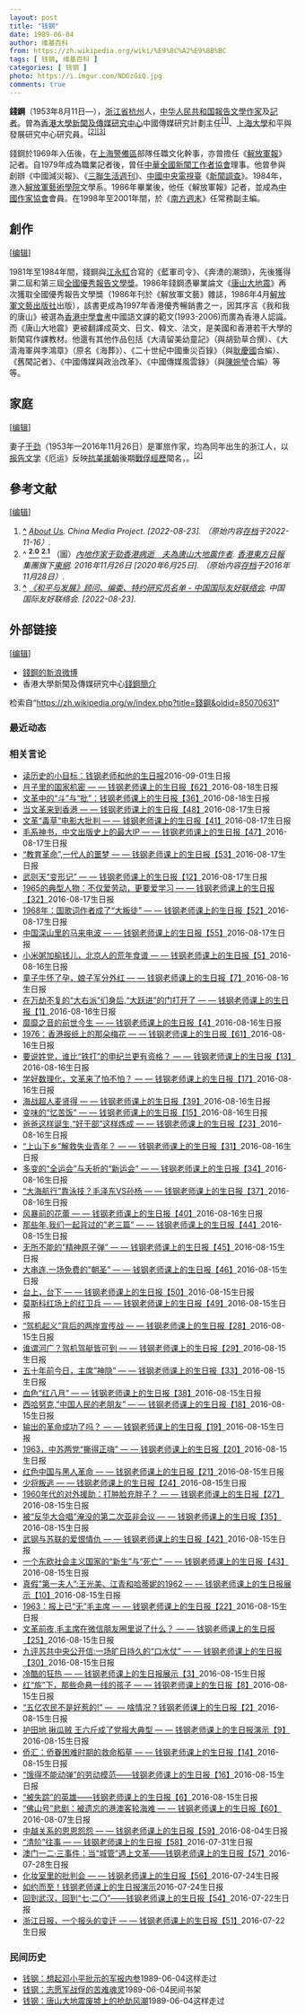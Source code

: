```yaml
---
layout: post
title: "钱钢"
date: 1989-06-04
author: 维基百科
from: https://zh.wikipedia.org/wiki/%E9%8C%A2%E9%8B%BC
tags: [ 钱钢, 维基百科 ]
categories: [ 钱钢 ]
photo: https://i.imgur.com/NDGzGiQ.jpg
comments: true
---
```

<div class="mw-content-ltr mw-parser-output" lang="zh" dir="ltr"><p><b>錢鋼</b>（1953年8月11日<span class="useeditintro" title="Template:BLP editintro">—</span>），<a href="/wiki/%E6%B5%99%E6%B1%9F%E7%9C%81" title="浙江省">浙江省</a><a href="/wiki/%E6%9D%AD%E5%B7%9E" class="mw-redirect" title="杭州">杭州</a>人，<a href="/wiki/%E4%B8%AD%E5%8D%8E%E4%BA%BA%E6%B0%91%E5%85%B1%E5%92%8C%E5%9B%BD" title="中华人民共和国">中华人民共和国</a><a href="/wiki/%E6%8A%A5%E5%91%8A%E6%96%87%E5%AD%A6" title="报告文学">報告文學</a><a href="/wiki/%E4%BD%9C%E5%AE%B6" title="作家">作家</a>及<a href="/wiki/%E8%A8%98%E8%80%85" title="記者">記者</a>。曾為<a href="/wiki/%E9%A6%99%E6%B8%AF%E5%A4%A7%E5%AD%A6%E6%96%B0%E9%97%BB%E5%8F%8A%E4%BC%A0%E5%AA%92%E7%A0%94%E7%A9%B6%E4%B8%AD%E5%BF%83" title="香港大学新闻及传媒研究中心">香港大學新聞及傳媒研究中心</a>中國傳媒研究計劃主任<sup id="cite_ref-1" class="reference"><a href="#cite_note-1"><span class="cite-bracket">[</span>1<span class="cite-bracket">]</span></a></sup>、<a href="/wiki/%E4%B8%8A%E6%B5%B7%E5%A4%A7%E5%AD%B8" class="mw-redirect" title="上海大學">上海大學</a>和平與發展研究中心研究員。<sup id="cite_ref-東網_2-0" class="reference"><a href="#cite_note-東網-2"><span class="cite-bracket">[</span>2<span class="cite-bracket">]</span></a></sup><sup id="cite_ref-3" class="reference"><a href="#cite_note-3"><span class="cite-bracket">[</span>3<span class="cite-bracket">]</span></a></sup>
</p>
<meta property="mw:PageProp/toc">
<div class="mw-heading mw-heading2"></div>
<p>錢鋼於1969年入伍後，在<a href="/wiki/%E4%B8%8A%E6%B5%B7%E8%AD%A6%E5%A4%87%E5%8C%BA" class="mw-redirect" title="上海警备区">上海警備區</a>部隊任職文化幹事，亦曾擔任《<a href="/wiki/%E8%A7%A3%E6%94%BE%E8%BB%8D%E5%A0%B1" title="解放軍報">解放軍報</a>》記者。自1979年成為職業記者後，曾任<a href="/wiki/%E4%B8%AD%E8%8F%AF%E5%85%A8%E5%9C%8B%E6%96%B0%E8%81%9E%E5%B7%A5%E4%BD%9C%E8%80%85%E5%8D%94%E6%9C%83" class="mw-redirect" title="中華全國新聞工作者協會">中華全國新聞工作者協會</a>理事。他曾參與創辦《中國減災報》、《<a href="/wiki/%E4%B8%89%E8%81%94%E7%94%9F%E6%B4%BB%E5%91%A8%E5%88%8A" title="三联生活周刊">三聯生活週刊</a>》、<a href="/wiki/%E4%B8%AD%E5%9C%8B%E4%B8%AD%E5%A4%AE%E9%9B%BB%E8%A6%96%E8%87%BA" class="mw-redirect" title="中國中央電視臺">中國中央電視臺</a>《<a href="/wiki/%E6%96%B0%E9%97%BB%E8%B0%83%E6%9F%A5" title="新闻调查">新聞調查</a>》。1984年，進入<a href="/wiki/%E8%A7%A3%E6%94%BE%E8%BB%8D%E8%97%9D%E8%A1%93%E5%AD%B8%E9%99%A2" class="mw-redirect" title="解放軍藝術學院">解放軍藝術學院</a>文學系。1986年畢業後，他任《解放軍報》記者，並成為<a href="/wiki/%E4%B8%AD%E5%9C%8B%E4%BD%9C%E5%AE%B6%E5%8D%94%E6%9C%83" class="mw-redirect" title="中國作家協會">中國作家協會</a>會員。在1998年至2001年間，於《<a href="/wiki/%E5%8D%97%E6%96%B9%E5%91%A8%E6%9C%AB" title="南方周末">南方週末</a>》任常務副主編。
</p>
<div class="mw-heading mw-heading2"><h2 id="創作"><span id=".E5.89.B5.E4.BD.9C"></span>創作</h2><span class="mw-editsection"><span class="mw-editsection-bracket">[</span><a href="/w/index.php?title=%E9%8C%A2%E9%8B%BC&amp;action=edit&amp;section=2" title="编辑章节：創作"><span>编辑</span></a><span class="mw-editsection-bracket">]</span></span></div>
<p>1981年至1984年間，錢鋼與<a href="/w/index.php?title=%E6%B1%9F%E6%B0%B8%E7%B4%85&amp;action=edit&amp;redlink=1" class="new" title="江永紅（页面不存在）">江永紅</a>合寫的《藍軍司令》、《奔湧的潮頭》，先後獲得第二屆和第三屆<a href="/w/index.php?title=%E5%85%A8%E5%9C%8B%E5%84%AA%E7%A7%80%E5%A0%B1%E5%91%8A%E6%96%87%E5%AD%B8%E7%8D%8E&amp;action=edit&amp;redlink=1" class="new" title="全國優秀報告文學獎（页面不存在）">全國優秀報告文學獎</a>。1986年錢鋼憑畢業論文《<a href="/w/index.php?title=%E5%94%90%E5%B1%B1%E5%A4%A7%E5%9C%B0%E9%9C%87_(%E5%A0%B1%E5%91%8A%E6%96%87%E5%AD%B8)&amp;action=edit&amp;redlink=1" class="new" title="唐山大地震 (報告文學)（页面不存在）">唐山大地震</a>》再次獲取全國優秀報告文學獎（1986年刊於《解放軍文藝》雜誌，1986年4月<a href="/wiki/%E8%A7%A3%E6%94%BE%E8%BB%8D%E6%96%87%E8%97%9D%E5%87%BA%E7%89%88%E7%A4%BE" class="mw-redirect" title="解放軍文藝出版社">解放軍文藝出版社</a>出版），該書更成為1997年香港優秀暢銷書之一，因其序言《我和我的唐山》被選為<a href="/wiki/%E9%A6%99%E6%B8%AF%E4%B8%AD%E5%AD%B8%E6%9C%83%E8%80%83" title="香港中學會考">香港中學會考</a>中國語文課的範文(1993-2006)而廣為香港人認識。而《唐山大地震》更被翻譯成英文、日文、韓文、法文，是美國和香港若干大學的新聞寫作課教材。他還有其他作品包括《大清留美幼童記》（與胡勁草合撰）、《大清海軍與李鴻章》（原名《海葬》）、《二十世紀中國重災百錄》（與<a href="/wiki/%E8%80%BF%E6%85%B6%E5%9C%8B" title="耿慶國">耿慶國</a>合編）、《舊聞記者》、《中國傳媒與政治改革》、《中國傳媒風雲錄》（與<a href="/wiki/%E9%99%B3%E5%A9%89%E7%91%A9" title="陳婉瑩">陳婉瑩</a>合編）等等。
</p>
<div class="mw-heading mw-heading2"><h2 id="家庭"><span id=".E5.AE.B6.E5.BA.AD"></span>家庭</h2><span class="mw-editsection"><span class="mw-editsection-bracket">[</span><a href="/w/index.php?title=%E9%8C%A2%E9%8B%BC&amp;action=edit&amp;section=3" title="编辑章节：家庭"><span>编辑</span></a><span class="mw-editsection-bracket">]</span></span></div>
<p>妻子<a href="/wiki/%E4%BA%8E%E5%8A%B2_(%E4%BD%9C%E5%AE%B6)" title="于劲 (作家)">于劲</a>（1953年—2016年11月26日）是軍旅作家，均為同年出生的浙江人，以<a href="/wiki/%E6%8A%A5%E5%91%8A%E6%96%87%E5%AD%A6" title="报告文学">报告文学</a>《厄运》反映<a href="/wiki/%E6%8A%97%E7%BE%8E%E6%8F%B4%E6%9C%9D" class="mw-redirect" title="抗美援朝">抗美援朝</a>後期<a href="/wiki/%E9%9F%93%E6%88%B0%E6%88%B0%E4%BF%98" class="mw-redirect" title="韓戰戰俘">戰俘經歷</a>聞名，。<sup id="cite_ref-東網_2-1" class="reference"><a href="#cite_note-東網-2"><span class="cite-bracket">[</span>2<span class="cite-bracket">]</span></a></sup>
</p>
<div class="mw-heading mw-heading2"><h2 id="參考文献"><span id=".E5.8F.83.E8.80.83.E6.96.87.E7.8C.AE"></span>參考文献</h2><span class="mw-editsection"><span class="mw-editsection-bracket">[</span><a href="/w/index.php?title=%E9%8C%A2%E9%8B%BC&amp;action=edit&amp;section=4" title="编辑章节：參考文献"><span>编辑</span></a><span class="mw-editsection-bracket">]</span></span></div>
<div class="reflist" style="list-style-type: decimal;">
<ol class="references">
<li id="cite_note-1"><span class="mw-cite-backlink"><b><a href="#cite_ref-1">^</a></b></span> <span class="reference-text"><cite class="citation web"><a rel="nofollow" class="external text" href="https://chinamediaproject.org/about/">About Us</a>. China Media Project.  <span class="reference-accessdate"> [<span class="nowrap">2022-08-23</span>]</span>. （原始内容<a rel="nofollow" class="external text" href="https://web.archive.org/web/20221116184225/https://chinamediaproject.org/about/">存档</a>于2022-11-16）.</cite><span title="ctx_ver=Z39.88-2004&amp;rfr_id=info%3Asid%2Fzh.wikipedia.org%3A%E9%8C%A2%E9%8B%BC&amp;rft.atitle=About+Us&amp;rft.genre=unknown&amp;rft.jtitle=China+Media+Project&amp;rft_id=https%3A%2F%2Fchinamediaproject.org%2Fabout%2F&amp;rft_val_fmt=info%3Aofi%2Ffmt%3Akev%3Amtx%3Ajournal" class="Z3988"><span style="display:none;">&nbsp;</span></span></span>
</li>
<li id="cite_note-東網-2"><span class="mw-cite-backlink">^ <a href="#cite_ref-東網_2-0"><sup><b>2.0</b></sup></a> <a href="#cite_ref-東網_2-1"><sup><b>2.1</b></sup></a></span> <span class="reference-text">（圖）<cite class="citation news"><a rel="nofollow" class="external text" href="https://hk.on.cc/cn/bkn/cnt/news/20161126/bkncn-20161126162448305-1126_05011_001.html">內地作家于勁香港病逝　夫為唐山大地震作者</a>. <a href="/wiki/%E9%A6%99%E6%B8%AF%E6%9D%B1%E6%96%B9%E6%97%A5%E5%A0%B1" class="mw-redirect" title="香港東方日報">香港東方日報</a>集團旗下<a href="/wiki/%E6%9D%B1%E7%B6%B2" class="mw-redirect" title="東網">東網</a>. 2016年11月26日 <span class="reference-accessdate"> [2020年6月25日]</span>. （原始内容<a rel="nofollow" class="external text" href="https://web.archive.org/web/20161128221757/http://hk.on.cc/cn/bkn/cnt/news/20161126/bkncn-20161126162448305-1126_05011_001.html">存档</a>于2016年11月28日）.</cite><span title="ctx_ver=Z39.88-2004&amp;rfr_id=info%3Asid%2Fzh.wikipedia.org%3A%E9%8C%A2%E9%8B%BC&amp;rft.atitle=%E5%85%A7%E5%9C%B0%E4%BD%9C%E5%AE%B6%E4%BA%8E%E5%8B%81%E9%A6%99%E6%B8%AF%E7%97%85%E9%80%9D%E3%80%80%E5%A4%AB%E7%82%BA%E5%94%90%E5%B1%B1%E5%A4%A7%E5%9C%B0%E9%9C%87%E4%BD%9C%E8%80%85&amp;rft.date=2016-11-26&amp;rft.genre=article&amp;rft_id=https%3A%2F%2Fhk.on.cc%2Fcn%2Fbkn%2Fcnt%2Fnews%2F20161126%2Fbkncn-20161126162448305-1126_05011_001.html&amp;rft_val_fmt=info%3Aofi%2Ffmt%3Akev%3Amtx%3Ajournal" class="Z3988"><span style="display:none;">&nbsp;</span></span></span>
</li>
<li id="cite_note-3"><span class="mw-cite-backlink"><b><a href="#cite_ref-3">^</a></b></span> <span class="reference-text"><cite class="citation web"><a rel="nofollow" class="external text" href="https://www.caifc.org.cn/index.php?m=content&amp;c=index&amp;a=lists&amp;catid=12">《和平与发展》顾问、编委、特约研究员名单 - 中国国际友好联络会</a>. 中国国际友好联络会.  <span class="reference-accessdate"> [<span class="nowrap">2022-08-23</span>]</span>.</cite><span title="ctx_ver=Z39.88-2004&amp;rfr_id=info%3Asid%2Fzh.wikipedia.org%3A%E9%8C%A2%E9%8B%BC&amp;rft.atitle=%E3%80%8A%E5%92%8C%E5%B9%B3%E4%B8%8E%E5%8F%91%E5%B1%95%E3%80%8B%E9%A1%BE%E9%97%AE%E3%80%81%E7%BC%96%E5%A7%94%E3%80%81%E7%89%B9%E7%BA%A6%E7%A0%94%E7%A9%B6%E5%91%98%E5%90%8D%E5%8D%95+-+%E4%B8%AD%E5%9B%BD%E5%9B%BD%E9%99%85%E5%8F%8B%E5%A5%BD%E8%81%94%E7%BB%9C%E4%BC%9A&amp;rft.genre=unknown&amp;rft.jtitle=%E4%B8%AD%E5%9B%BD%E5%9B%BD%E9%99%85%E5%8F%8B%E5%A5%BD%E8%81%94%E7%BB%9C%E4%BC%9A&amp;rft_id=https%3A%2F%2Fwww.caifc.org.cn%2Findex.php%3Fm%3Dcontent%26c%3Dindex%26a%3Dlists%26catid%3D12&amp;rft_val_fmt=info%3Aofi%2Ffmt%3Akev%3Amtx%3Ajournal" class="Z3988"><span style="display:none;">&nbsp;</span></span></span>
</li>
</ol></div>
<div class="mw-heading mw-heading2"><h2 id="外部链接"><span id=".E5.A4.96.E9.83.A8.E9.93.BE.E6.8E.A5"></span>外部链接</h2><span class="mw-editsection"><span class="mw-editsection-bracket">[</span><a href="/w/index.php?title=%E9%8C%A2%E9%8B%BC&amp;action=edit&amp;section=5" title="编辑章节：外部链接"><span>编辑</span></a><span class="mw-editsection-bracket">]</span></span></div>
<ul><li><a rel="nofollow" class="external text" href="https://weibo.com/u/1995801167">錢鋼的新浪微博</a></li>
<li>香港大學新聞及傳媒研究中心<a rel="nofollow" class="external text" href="https://web.archive.org/web/20100912065014/http://cmp.hku.hk/~/qian-gang/">錢鋼簡介</a></li></ul>
<!-- 
NewPP limit report
Parsed by mw‐web.codfw.main‐78d9ddc6fb‐ss5s7
Cached time: 20250101133011
Cache expiry: 2592000
Reduced expiry: false
Complications: [show‐toc]
CPU time usage: 0.144 seconds
Real time usage: 0.192 seconds
Preprocessor visited node count: 1165/1000000
Post‐expand include size: 6673/2097152 bytes
Template argument size: 308/2097152 bytes
Highest expansion depth: 9/100
Expensive parser function count: 0/500
Unstrip recursion depth: 0/20
Unstrip post‐expand size: 4222/5000000 bytes
Lua time usage: 0.037/10.000 seconds
Lua memory usage: 2061502/52428800 bytes
Number of Wikibase entities loaded: 1/400
-->
<!--
Transclusion expansion time report (%,ms,calls,template)
100.00%  160.179      1 -total
 43.88%   70.292      1 Template:Reflist
 35.74%   57.252      2 Template:Cite_web
 31.46%   50.387      1 Template:Sinaweibo
 19.81%   31.738      1 Template:BD
 18.57%   29.738      1 Template:Bd
  9.83%   15.743      2 Template:BD/isYear
  4.93%    7.899      1 Template:WikidataCheck
  3.83%    6.137      1 Template:Cite_news
  3.81%    6.108      2 Template:Date.isMD
-->

<!-- Saved in parser cache with key zhwiki:pcache:337285:|#|:idhash:canonical!zh and timestamp 20250101133011 and revision id 85070631. Rendering was triggered because: page-view
 -->
</div><!--esi <esi:include src="/esitest-fa8a495983347898/content" /> --><noscript><img src="https://login.wikimedia.org/wiki/Special:CentralAutoLogin/start?useformat=desktop&amp;type=1x1&amp;usesul3=0" alt="" width="1" height="1" style="border: none; position: absolute;"></noscript>
<div class="printfooter" data-nosnippet="">检索自“<a dir="ltr" href="https://zh.wikipedia.org/w/index.php?title=錢鋼&amp;oldid=85070631">https://zh.wikipedia.org/w/index.php?title=錢鋼&amp;oldid=85070631</a>”</div><div id="recent-news"><h3>最近动态</h3><ul></ul></div><div id="open-opinion"><h3>相关言论</h3><ul><li><a href="https://nodebe4.github.io/opinion/2016-09-01/%E8%AF%BB%E5%8E%86%E5%8F%B2%E7%9A%84%E5%B0%8F%E7%9B%AE%E6%A0%87-%E9%92%B1%E9%92%A2%E8%80%81%E5%B8%88%E5%92%8C%E4%BB%96%E7%9A%84%E7%94%9F%E6%97%A5%E6%8A%A5/" title="Yiwei Wang">读历史的小目标：钱钢老师和他的生日报</a><time>2016-09-01</time><a class="tag">生日报</a></li>
<li><a href="https://nodebe4.github.io/opinion/2016-08-18/%E6%9C%88%E5%AD%90%E9%87%8C%E7%9A%84%E5%9B%BD%E5%AE%B6%E6%9C%BA%E5%AF%86-%E9%92%B1%E9%92%A2%E8%80%81%E5%B8%88%E8%AF%BE%E4%B8%8A%E7%9A%84%E7%94%9F%E6%97%A5%E6%8A%A5-62/" title="Yiwei Wang">月子里的国家机密 — — 钱钢老师课上的生日报【62】</a><time>2016-08-18</time><a class="tag">生日报</a></li>
<li><a href="https://nodebe4.github.io/opinion/2016-08-18/%E6%96%87%E9%9D%A9%E4%B8%AD%E7%9A%84-%E6%96%97-%E4%B8%8E-%E6%89%B9-%E9%92%B1%E9%92%A2%E8%80%81%E5%B8%88%E8%AF%BE%E4%B8%8A%E7%9A%84%E7%94%9F%E6%97%A5%E6%8A%A5-36/" title="Yiwei Wang">文革中的“斗”与“批”：钱钢老师课上的生日报【36】</a><time>2016-08-18</time><a class="tag">生日报</a></li>
<li><a href="https://nodebe4.github.io/opinion/2016-08-17/%E5%BD%93%E6%96%87%E9%9D%A9%E6%9D%A5%E5%88%B0%E9%A6%99%E6%B8%AF-%E9%92%B1%E9%92%A2%E8%80%81%E5%B8%88%E8%AF%BE%E4%B8%8A%E7%9A%84%E7%94%9F%E6%97%A5%E6%8A%A5-48/" title="Yiwei Wang">当文革来到香港 — — 钱钢老师课上的生日报【48】</a><time>2016-08-17</time><a class="tag">生日报</a></li>
<li><a href="https://nodebe4.github.io/opinion/2016-08-17/%E6%96%87%E9%9D%A9-%E6%AF%92%E8%8D%89-%E7%94%B5%E5%BD%B1%E5%A4%A7%E6%89%B9%E5%88%A4-%E9%92%B1%E9%92%A2%E8%80%81%E5%B8%88%E8%AF%BE%E4%B8%8A%E7%9A%84%E7%94%9F%E6%97%A5%E6%8A%A5-41/" title="Yiwei Wang">文革“毒草”电影大批判 — — 钱钢老师课上的生日报【41】</a><time>2016-08-17</time><a class="tag">生日报</a></li>
<li><a href="https://nodebe4.github.io/opinion/2016-08-17/%E6%AF%9B%E7%B3%BB%E7%A5%9E%E4%B9%A6-%E4%B8%AD%E6%96%87%E5%87%BA%E7%89%88%E5%8F%B2%E4%B8%8A%E7%9A%84%E6%9C%80%E5%A4%A7IP-%E9%92%B1%E9%92%A2%E8%80%81%E5%B8%88%E8%AF%BE%E4%B8%8A%E7%9A%84%E7%94%9F%E6%97%A5%E6%8A%A5-47/" title="Yiwei Wang">毛系神书，中文出版史上的最大IP — — 钱钢老师课上的生日报【47】</a><time>2016-08-17</time><a class="tag">生日报</a></li>
<li><a href="https://nodebe4.github.io/opinion/2016-08-17/%E6%95%99%E8%82%B2%E9%9D%A9%E5%91%BD-,%E4%B8%80%E4%BB%A3%E4%BA%BA%E7%9A%84%E5%99%A9%E6%A2%A6-%E9%92%B1%E9%92%A2%E8%80%81%E5%B8%88%E8%AF%BE%E4%B8%8A%E7%9A%84%E7%94%9F%E6%97%A5%E6%8A%A5-53/" title="Yiwei Wang">“教育革命”,一代人的噩梦 — — 钱钢老师课上的生日报【53】</a><time>2016-08-17</time><a class="tag">生日报</a></li>
<li><a href="https://nodebe4.github.io/opinion/2016-08-17/%E6%AD%A6%E5%88%99%E5%A4%A9-%E5%8F%98%E5%BD%A2%E8%AE%B0-%E9%92%B1%E9%92%A2%E8%80%81%E5%B8%88%E8%AF%BE%E4%B8%8A%E7%9A%84%E7%94%9F%E6%97%A5%E6%8A%A5-12/" title="Yiwei Wang">武则天“变形记” — — 钱钢老师课上的生日报【12】</a><time>2016-08-17</time><a class="tag">生日报</a></li>
<li><a href="https://nodebe4.github.io/opinion/2016-08-17/1965%E7%9A%84%E5%85%B8%E5%9E%8B%E4%BA%BA%E7%89%A9-%E4%B8%8D%E4%BB%85%E7%88%B1%E5%8A%B3%E5%8A%A8-%E6%9B%B4%E8%A6%81%E7%88%B1%E5%AD%A6%E4%B9%A0-%E9%92%B1%E9%92%A2%E8%80%81%E5%B8%88%E8%AF%BE%E4%B8%8A%E7%9A%84%E7%94%9F%E6%97%A5%E6%8A%A5-32/" title="Yiwei Wang">1965的典型人物：不仅爱劳动，更要爱学习 — — 钱钢老师课上的生日报【32】</a><time>2016-08-17</time><a class="tag">生日报</a></li>
<li><a href="https://nodebe4.github.io/opinion/2016-08-17/1968%E5%B9%B4-%E5%9B%BD%E6%AD%8C%E8%AF%8D%E4%BD%9C%E8%80%85%E6%88%90%E4%BA%86-%E5%A4%A7%E5%8F%9B%E5%BE%92-%E9%92%B1%E9%92%A2%E8%80%81%E5%B8%88%E8%AF%BE%E4%B8%8A%E7%9A%84%E7%94%9F%E6%97%A5%E6%8A%A5-52/" title="Yiwei Wang">1968年：国歌词作者成了“大叛徒” — — 钱钢老师课上的生日报【52】</a><time>2016-08-17</time><a class="tag">生日报</a></li>
<li><a href="https://nodebe4.github.io/opinion/2016-08-17/%E4%B8%AD%E5%9B%BD%E6%B7%B1%E5%B1%B1%E9%87%8C%E7%9A%84%E9%A9%AC%E6%9D%A5%E7%94%B5%E6%B3%A2-%E9%92%B1%E9%92%A2%E8%80%81%E5%B8%88%E8%AF%BE%E4%B8%8A%E7%9A%84%E7%94%9F%E6%97%A5%E6%8A%A5-55/" title="Yiwei Wang">中国深山里的马来电波 — — 钱钢老师课上的生日报【55】</a><time>2016-08-17</time><a class="tag">生日报</a></li>
<li><a href="https://nodebe4.github.io/opinion/2016-08-16/%E5%B0%8F%E7%B1%B3%E7%B2%A5%E5%8A%A0%E6%A6%86%E9%92%B1%E5%84%BF-%E5%8C%97%E4%BA%AC%E4%BA%BA%E7%9A%84%E8%8D%92%E5%B9%B4%E9%A3%9F%E8%B0%B1-%E9%92%B1%E9%92%A2%E8%80%81%E5%B8%88%E8%AF%BE%E4%B8%8A%E7%9A%84%E7%94%9F%E6%97%A5%E6%8A%A5-5/" title="Yiwei Wang">小米粥加榆钱儿，北京人的荒年食谱 — — 钱钢老师课上的生日报【5】</a><time>2016-08-16</time><a class="tag">生日报</a></li>
<li><a href="https://nodebe4.github.io/opinion/2016-08-16/%E7%AB%A5%E5%AD%90%E7%89%9B%E6%80%80%E4%BA%86%E5%AD%95-%E5%A8%98%E5%AD%90%E5%86%9B%E5%88%86%E5%A4%96%E7%BA%A2-%E9%92%B1%E9%92%A2%E8%80%81%E5%B8%88%E8%AF%BE%E4%B8%8A%E7%9A%84%E7%94%9F%E6%97%A5%E6%8A%A5-7/" title="Yiwei Wang">童子牛怀了孕，娘子军分外红 — — 钱钢老师课上的生日报【7】</a><time>2016-08-16</time><a class="tag">生日报</a></li>
<li><a href="https://nodebe4.github.io/opinion/2016-08-16/%E5%9C%A8%E4%B8%87%E5%8A%AB%E4%B8%8D%E5%A4%8D%E7%9A%84-%E5%A4%A7%E5%8F%B3%E6%B4%BE-%E4%BB%AC%E8%BA%AB%E5%90%8E,-%E5%A4%A7%E8%B7%83%E8%BF%9B-%E7%9A%84%E9%97%A8%E6%89%93%E5%BC%80%E4%BA%86-%E9%92%B1%E9%92%A2%E8%80%81%E5%B8%88%E8%AF%BE%E4%B8%8A%E7%9A%84%E7%94%9F%E6%97%A5%E6%8A%A5-1/" title="Yiwei Wang">在万劫不复的“大右派”们身后,“大跃进”的门打开了​ — — 钱钢老师课上的生日报【1】</a><time>2016-08-16</time><a class="tag">生日报</a></li>
<li><a href="https://nodebe4.github.io/opinion/2016-08-16/%E9%9D%A1%E9%9D%A1%E4%B9%8B%E9%9F%B3%E7%9A%84%E5%89%8D%E4%B8%96%E4%BB%8A%E7%94%9F-%E9%92%B1%E9%92%A2%E8%80%81%E5%B8%88%E8%AF%BE%E4%B8%8A%E7%9A%84%E7%94%9F%E6%97%A5%E6%8A%A5-4/" title="Yiwei Wang">靡靡之音的前世今生 — — 钱钢老师课上的生日报【4】</a><time>2016-08-16</time><a class="tag">生日报</a></li>
<li><a href="https://nodebe4.github.io/opinion/2016-08-16/1976-%E9%A6%99%E6%B8%AF%E6%8A%A5%E7%BA%B8%E4%B8%8A%E7%9A%84%E9%82%A3%E6%9C%B5%E6%A2%85%E8%8A%B1-%E9%92%B1%E9%92%A2%E8%80%81%E5%B8%88%E8%AF%BE%E4%B8%8A%E7%9A%84%E7%94%9F%E6%97%A5%E6%8A%A5-61/" title="Yiwei Wang">1976：香港报纸上的那朵梅花 — — 钱钢老师课上的生日报【61】</a><time>2016-08-16</time><a class="tag">生日报</a></li>
<li><a href="https://nodebe4.github.io/opinion/2016-08-16/%E8%A6%81%E8%AF%B4%E5%A7%93%E5%85%9A-%E8%B0%81%E6%AF%94-%E9%93%81%E6%89%93-%E7%9A%84%E7%94%B3%E7%BA%AA%E5%85%B0%E6%9B%B4%E6%9C%89%E8%B5%84%E6%A0%BC-%E9%92%B1%E9%92%A2%E8%80%81%E5%B8%88%E8%AF%BE%E4%B8%8A%E7%9A%84%E7%94%9F%E6%97%A5%E6%8A%A5-13/" title="Yiwei Wang">要说姓党，谁比“铁打”的申纪兰更有资格？ — — 钱钢老师课上的生日报【13】</a><time>2016-08-16</time><a class="tag">生日报</a></li>
<li><a href="https://nodebe4.github.io/opinion/2016-08-16/%E5%AD%A6%E5%A5%BD%E6%95%B0%E7%90%86%E5%8C%96-%E6%96%87%E9%9D%A9%E6%9D%A5%E4%BA%86%E6%80%95%E4%B8%8D%E6%80%95-%E9%92%B1%E9%92%A2%E8%80%81%E5%B8%88%E8%AF%BE%E4%B8%8A%E7%9A%84%E7%94%9F%E6%97%A5%E6%8A%A5-17/" title="Yiwei Wang">学好数理化，文革来了怕不怕？ — — 钱钢老师课上的生日报【17】</a><time>2016-08-16</time><a class="tag">生日报</a></li>
<li><a href="https://nodebe4.github.io/opinion/2016-08-16/%E6%B5%B7%E6%88%98%E8%B6%85%E4%BA%BA%E9%BA%A6%E8%B4%A4%E5%BE%97-%E9%92%B1%E9%92%A2%E8%80%81%E5%B8%88%E8%AF%BE%E4%B8%8A%E7%9A%84%E7%94%9F%E6%97%A5%E6%8A%A5-39/" title="Yiwei Wang">海战超人麦贤得 — — 钱钢老师课上的生日报【39】</a><time>2016-08-16</time><a class="tag">生日报</a></li>
<li><a href="https://nodebe4.github.io/opinion/2016-08-16/%E5%8F%98%E5%91%B3%E7%9A%84-%E5%BF%86%E8%8B%A6%E9%A5%AD-%E9%92%B1%E9%92%A2%E8%80%81%E5%B8%88%E8%AF%BE%E4%B8%8A%E7%9A%84%E7%94%9F%E6%97%A5%E6%8A%A5-15/" title="Yiwei Wang">变味的“忆苦饭” — — 钱钢老师课上的生日报【15】</a><time>2016-08-16</time><a class="tag">生日报</a></li>
<li><a href="https://nodebe4.github.io/opinion/2016-08-16/%E7%88%B8%E7%88%B8%E8%BF%99%E6%A0%B7%E8%AF%9E%E7%94%9F,-%E5%A5%BD%E5%B9%B2%E9%83%A8-%E8%BF%99%E6%A0%B7%E7%82%BC%E6%88%90-%E9%92%B1%E9%92%A2%E8%80%81%E5%B8%88%E8%AF%BE%E4%B8%8A%E7%9A%84%E7%94%9F%E6%97%A5%E6%8A%A5-23/" title="Yiwei Wang">爸爸这样诞生,“好干部”这样炼成 — — 钱钢老师课上的生日报【23】</a><time>2016-08-16</time><a class="tag">生日报</a></li>
<li><a href="https://nodebe4.github.io/opinion/2016-08-16/%E4%B8%8A%E5%B1%B1%E4%B8%8B%E4%B9%A1-%E8%A7%A3%E6%95%91%E5%A4%B1%E4%B8%9A%E9%9D%92%E5%B9%B4-%E9%92%B1%E9%92%A2%E8%80%81%E5%B8%88%E8%AF%BE%E4%B8%8A%E7%9A%84%E7%94%9F%E6%97%A5%E6%8A%A5-31/" title="Yiwei Wang">“上山下乡”解救失业青年？ — — 钱钢老师课上的生日报【31】</a><time>2016-08-16</time><a class="tag">生日报</a></li>
<li><a href="https://nodebe4.github.io/opinion/2016-08-16/%E5%A4%9A%E5%8F%98%E7%9A%84-%E5%85%A8%E8%BF%90%E4%BC%9A-%E4%B8%8E%E5%A4%AD%E6%8A%98%E7%9A%84-%E6%96%B0%E8%BF%90%E4%BC%9A-%E9%92%B1%E9%92%A2%E8%80%81%E5%B8%88%E8%AF%BE%E4%B8%8A%E7%9A%84%E7%94%9F%E6%97%A5%E6%8A%A5-34/" title="Yiwei Wang">多变的“全运会”与夭折的“新运会” — — 钱钢老师课上的生日报【34】</a><time>2016-08-16</time><a class="tag">生日报</a></li>
<li><a href="https://nodebe4.github.io/opinion/2016-08-16/%E5%A4%A7%E6%B5%B7%E8%88%AA%E8%A1%8C-%E9%9D%A0%E6%B3%B3%E6%8A%80-%E6%AF%9B%E6%B3%BD%E4%B8%9CVS%E5%AD%99%E6%9D%A8-%E9%92%B1%E9%92%A2%E8%80%81%E5%B8%88%E8%AF%BE%E4%B8%8A%E7%9A%84%E7%94%9F%E6%97%A5%E6%8A%A5-37/" title="Yiwei Wang">“大海航行”靠泳技？毛泽东VS孙杨 — — 钱钢老师课上的生日报【37】</a><time>2016-08-16</time><a class="tag">生日报</a></li>
<li><a href="https://nodebe4.github.io/opinion/2016-08-16/%E9%A3%8E%E6%9A%B4%E5%89%8D%E7%9A%84%E8%8A%B1%E8%95%BE-%E9%92%B1%E9%92%A2%E8%80%81%E5%B8%88%E8%AF%BE%E4%B8%8A%E7%9A%84%E7%94%9F%E6%97%A5%E6%8A%A5-40/" title="Yiwei Wang">风暴前的花蕾 — — 钱钢老师课上的生日报【40】</a><time>2016-08-16</time><a class="tag">生日报</a></li>
<li><a href="https://nodebe4.github.io/opinion/2016-08-15/%E9%82%A3%E4%BA%9B%E5%B9%B4,%E6%88%91%E4%BB%AC%E4%B8%80%E8%B5%B7%E8%83%8C%E8%BF%87%E7%9A%84-%E8%80%81%E4%B8%89%E7%AF%87-%E9%92%B1%E9%92%A2%E8%80%81%E5%B8%88%E8%AF%BE%E4%B8%8A%E7%9A%84%E7%94%9F%E6%97%A5%E6%8A%A5-44/" title="Yiwei Wang">那些年,我们一起背过的”老三篇” — — 钱钢老师课上的生日报【44】</a><time>2016-08-15</time><a class="tag">生日报</a></li>
<li><a href="https://nodebe4.github.io/opinion/2016-08-15/%E6%97%A0%E6%89%80%E4%B8%8D%E8%83%BD%E7%9A%84-%E7%B2%BE%E7%A5%9E%E5%8E%9F%E5%AD%90%E5%BC%B9-%E9%92%B1%E9%92%A2%E8%80%81%E5%B8%88%E8%AF%BE%E4%B8%8A%E7%9A%84%E7%94%9F%E6%97%A5%E6%8A%A5-45/" title="Yiwei Wang">无所不能的”精神原子弹” — — 钱钢老师课上的生日报【45】</a><time>2016-08-15</time><a class="tag">生日报</a></li>
<li><a href="https://nodebe4.github.io/opinion/2016-08-15/%E5%A4%A7%E4%B8%B2%E8%BF%9E,%E4%B8%80%E5%9C%BA%E5%85%8D%E8%B4%B9%E7%9A%84-%E6%9C%9D%E5%9C%A3-%E9%92%B1%E9%92%A2%E8%80%81%E5%B8%88%E8%AF%BE%E4%B8%8A%E7%9A%84%E7%94%9F%E6%97%A5%E6%8A%A5-46/" title="Yiwei Wang">大串连,一场免费的”朝圣” — — 钱钢老师课上的生日报【46】</a><time>2016-08-15</time><a class="tag">生日报</a></li>
<li><a href="https://nodebe4.github.io/opinion/2016-08-15/%E5%8F%B0%E4%B8%8A-%E5%8F%B0%E4%B8%8B-%E9%92%B1%E9%92%A2%E8%80%81%E5%B8%88%E8%AF%BE%E4%B8%8A%E7%9A%84%E7%94%9F%E6%97%A5%E6%8A%A5-50/" title="Yiwei Wang">台上，台下 — — 钱钢老师课上的生日报【50】</a><time>2016-08-15</time><a class="tag">生日报</a></li>
<li><a href="https://nodebe4.github.io/opinion/2016-08-15/%E8%8E%AB%E6%96%AF%E7%A7%91%E7%BA%A2%E5%9C%BA%E4%B8%8A%E7%9A%84%E7%BA%A2%E5%8D%AB%E5%85%B5-%E9%92%B1%E9%92%A2%E8%80%81%E5%B8%88%E8%AF%BE%E4%B8%8A%E7%9A%84%E7%94%9F%E6%97%A5%E6%8A%A5-49/" title="Yiwei Wang">莫斯科红场上的红卫兵 — — 钱钢老师课上的生日报【49】</a><time>2016-08-15</time><a class="tag">生日报</a></li>
<li><a href="https://nodebe4.github.io/opinion/2016-08-15/%E9%A9%BE%E6%9C%BA%E8%B5%B7%E4%B9%89-%E8%83%8C%E5%90%8E%E7%9A%84%E4%B8%A4%E5%B2%B8%E5%AE%A3%E4%BC%A0%E6%88%98-%E9%92%B1%E9%92%A2%E8%80%81%E5%B8%88%E8%AF%BE%E4%B8%8A%E7%9A%84%E7%94%9F%E6%97%A5%E6%8A%A5-28/" title="Yiwei Wang">“驾机起义”背后的两岸宣传战 — — 钱钢老师课上的生日报【28】</a><time>2016-08-15</time><a class="tag">生日报</a></li>
<li><a href="https://nodebe4.github.io/opinion/2016-08-15/%E8%B0%81%E8%B0%93%E6%B2%B3%E5%B9%BF-%E9%A9%BE%E6%9C%BA%E9%A9%BE%E8%89%87%E7%9A%86%E5%8F%AF%E5%88%B0-%E9%92%B1%E9%92%A2%E8%80%81%E5%B8%88%E8%AF%BE%E4%B8%8A%E7%9A%84%E7%94%9F%E6%97%A5%E6%8A%A5-29/" title="Yiwei Wang">谁谓河广？驾机驾艇皆可到 — — 钱钢老师课上的生日报【29】</a><time>2016-08-15</time><a class="tag">生日报</a></li>
<li><a href="https://nodebe4.github.io/opinion/2016-08-15/%E4%BA%94%E5%8D%81%E5%B9%B4%E5%89%8D%E4%BB%8A%E6%97%A5-%E4%B8%BB%E5%B8%AD-%E7%A5%9E%E9%9A%90-%E9%92%B1%E9%92%A2%E8%80%81%E5%B8%88%E8%AF%BE%E4%B8%8A%E7%9A%84%E7%94%9F%E6%97%A5%E6%8A%A5-33/" title="Yiwei Wang">五十年前今日，主席”神隐” — — 钱钢老师课上的生日报【33】</a><time>2016-08-15</time><a class="tag">生日报</a></li>
<li><a href="https://nodebe4.github.io/opinion/2016-08-15/%E8%A1%80%E8%89%B2-%E7%BA%A2%E5%85%AB%E6%9C%88-%E9%92%B1%E9%92%A2%E8%80%81%E5%B8%88%E8%AF%BE%E4%B8%8A%E7%9A%84%E7%94%9F%E6%97%A5%E6%8A%A5-38/" title="Yiwei Wang">血色“红八月” — — 钱钢老师课上的生日报【38】</a><time>2016-08-15</time><a class="tag">生日报</a></li>
<li><a href="https://nodebe4.github.io/opinion/2016-08-15/%E8%A5%BF%E5%93%88%E5%8A%AA%E5%85%8B,-%E4%B8%AD%E5%9B%BD%E4%BA%BA%E6%B0%91%E7%9A%84%E8%80%81%E6%9C%8B%E5%8F%8B-%E9%92%B1%E9%92%A2%E8%80%81%E5%B8%88%E8%AF%BE%E4%B8%8A%E7%9A%84%E7%94%9F%E6%97%A5%E6%8A%A5-18/" title="Yiwei Wang">西哈努克,”中国人民的老朋友” — — 钱钢老师课上的生日报【18】</a><time>2016-08-15</time><a class="tag">生日报</a></li>
<li><a href="https://nodebe4.github.io/opinion/2016-08-15/%E8%BE%93%E5%87%BA%E7%9A%84%E9%9D%A9%E5%91%BD%E6%88%90%E5%8A%9F%E4%BA%86%E5%90%97-%E9%92%B1%E9%92%A2%E8%80%81%E5%B8%88%E8%AF%BE%E4%B8%8A%E7%9A%84%E7%94%9F%E6%97%A5%E6%8A%A5-19/" title="Yiwei Wang">输出的革命成功了吗？ — — 钱钢老师课上的生日报【19】</a><time>2016-08-15</time><a class="tag">生日报</a></li>
<li><a href="https://nodebe4.github.io/opinion/2016-08-15/1963-%E4%B8%AD%E8%8B%8F%E4%B8%A4%E5%85%9A-%E6%92%95%E5%BE%97%E6%AD%A3%E5%97%A8-%E9%92%B1%E9%92%A2%E8%80%81%E5%B8%88%E8%AF%BE%E4%B8%8A%E7%9A%84%E7%94%9F%E6%97%A5%E6%8A%A5-20/" title="Yiwei Wang">1963，中苏两党“撕得正嗨” — — 钱钢老师课上的生日报【20】</a><time>2016-08-15</time><a class="tag">生日报</a></li>
<li><a href="https://nodebe4.github.io/opinion/2016-08-15/%E7%BA%A2%E8%89%B2%E4%B8%AD%E5%9B%BD%E4%B8%8E%E9%BB%91%E4%BA%BA%E9%9D%A9%E5%91%BD-%E9%92%B1%E9%92%A2%E8%80%81%E5%B8%88%E8%AF%BE%E4%B8%8A%E7%9A%84%E7%94%9F%E6%97%A5%E6%8A%A5-21/" title="Yiwei Wang">红色中国与黑人革命 — — 钱钢老师课上的生日报【21】</a><time>2016-08-15</time><a class="tag">生日报</a></li>
<li><a href="https://nodebe4.github.io/opinion/2016-08-15/%E5%B0%91%E5%B0%86%E5%8F%9B%E9%80%83-%E9%92%B1%E9%92%A2%E8%80%81%E5%B8%88%E8%AF%BE%E4%B8%8A%E7%9A%84%E7%94%9F%E6%97%A5%E6%8A%A5-24/" title="Yiwei Wang">少将叛逃 — — 钱钢老师课上的生日报【24】</a><time>2016-08-15</time><a class="tag">生日报</a></li>
<li><a href="https://nodebe4.github.io/opinion/2016-08-15/1960%E5%B9%B4%E4%BB%A3%E7%9A%84%E5%AF%B9%E5%A4%96%E6%8F%B4%E5%8A%A9-%E6%89%93%E8%82%BF%E8%84%B8%E5%85%85%E8%83%96%E5%AD%90-%E9%92%B1%E9%92%A2%E8%80%81%E5%B8%88%E8%AF%BE%E4%B8%8A%E7%9A%84%E7%94%9F%E6%97%A5%E6%8A%A5-27/" title="Yiwei Wang">1960年代的对外援助：打肿脸充胖子？ — — 钱钢老师课上的生日报【27】</a><time>2016-08-15</time><a class="tag">生日报</a></li>
<li><a href="https://nodebe4.github.io/opinion/2016-08-15/%E8%A2%AB-%E5%8F%8D%E5%8D%8E%E5%A4%A7%E5%90%88%E5%94%B1-%E6%B7%B9%E6%B2%A1%E7%9A%84%E7%AC%AC%E4%BA%8C%E6%AC%A1%E4%BA%9A%E9%9D%9E%E4%BC%9A%E8%AE%AE-%E9%92%B1%E9%92%A2%E8%80%81%E5%B8%88%E8%AF%BE%E4%B8%8A%E7%9A%84%E7%94%9F%E6%97%A5%E6%8A%A5-35/" title="Yiwei Wang">被“反华大合唱”淹没的第二次亚非会议 — — 钱钢老师课上的生日报【35】</a><time>2016-08-15</time><a class="tag">生日报</a></li>
<li><a href="https://nodebe4.github.io/opinion/2016-08-15/%E6%AD%A6%E9%92%A2%E4%B8%8E%E8%8B%8F%E8%81%94%E7%9A%84%E7%88%B1%E6%81%A8%E6%83%85%E4%BB%87-%E9%92%B1%E9%92%A2%E8%80%81%E5%B8%88%E8%AF%BE%E4%B8%8A%E7%9A%84%E7%94%9F%E6%97%A5%E6%8A%A5-42/" title="Yiwei Wang">武钢与苏联的爱恨情仇 — — 钱钢老师课上的生日报【42】</a><time>2016-08-15</time><a class="tag">生日报</a></li>
<li><a href="https://nodebe4.github.io/opinion/2016-08-15/%E4%B8%80%E4%B8%AA%E4%B8%9C%E6%AC%A7%E7%A4%BE%E4%BC%9A%E4%B8%BB%E4%B9%89%E5%9B%BD%E5%AE%B6%E7%9A%84-%E6%96%B0%E7%94%9F-%E4%B8%8E-%E6%AD%BB%E4%BA%A1-%E9%92%B1%E9%92%A2%E8%80%81%E5%B8%88%E8%AF%BE%E4%B8%8A%E7%9A%84%E7%94%9F%E6%97%A5%E6%8A%A5-43/" title="Yiwei Wang">一个东欧社会主义国家的“新生”与“死亡” — — 钱钢老师课上的生日报【43】</a><time>2016-08-15</time><a class="tag">生日报</a></li>
<li><a href="https://nodebe4.github.io/opinion/2016-08-15/%E7%9C%9F%E5%81%87-%E7%AC%AC%E4%B8%80%E5%A4%AB%E4%BA%BA-%E7%8E%8B%E5%85%89%E7%BE%8E-%E6%B1%9F%E9%9D%92%E5%92%8C%E5%93%88%E8%92%82%E5%A6%AE%E7%9A%841962-%E9%92%B1%E9%92%A2%E8%80%81%E5%B8%88%E8%AF%BE%E4%B8%8A%E7%9A%84%E7%94%9F%E6%97%A5%E6%8A%A5%E5%B1%95%E7%A4%BA-10/" title="Yiwei Wang">真假”第一夫人”:王光美、江青和哈蒂妮的1962 — — 钱钢老师课上的生日报展示【10】</a><time>2016-08-15</time><a class="tag">生日报</a></li>
<li><a href="https://nodebe4.github.io/opinion/2016-08-15/1963-%E6%8A%A5%E4%B8%8A%E5%B7%B2-%E6%97%A0-%E6%AF%9B%E4%B8%BB%E5%B8%AD-%E9%92%B1%E9%92%A2%E8%80%81%E5%B8%88%E8%AF%BE%E4%B8%8A%E7%9A%84%E7%94%9F%E6%97%A5%E6%8A%A5-22/" title="Yiwei Wang">1963：报上已“无”毛主席 — — 钱钢老师课上的生日报【22】</a><time>2016-08-15</time><a class="tag">生日报</a></li>
<li><a href="https://nodebe4.github.io/opinion/2016-08-15/%E6%96%87%E9%9D%A9%E5%89%8D%E5%A4%9C,%E6%AF%9B%E4%B8%BB%E5%B8%AD%E5%9C%A8%E5%BE%AE%E4%BF%A1%E6%9C%8B%E5%8F%8B%E5%9C%88%E9%87%8C%E8%AF%B4%E4%BA%86%E4%BB%80%E4%B9%88-%E9%92%B1%E9%92%A2%E8%80%81%E5%B8%88%E8%AF%BE%E4%B8%8A%E7%9A%84%E7%94%9F%E6%97%A5%E6%8A%A5-25/" title="Yiwei Wang">文革前夜,毛主席在微信朋友圈里说了什么？ — — 钱钢老师课上的生日报【25】</a><time>2016-08-15</time><a class="tag">生日报</a></li>
<li><a href="https://nodebe4.github.io/opinion/2016-08-15/%E4%B9%9D%E8%AF%84%E8%8B%8F%E5%85%B1%E4%B8%AD%E5%A4%AE%E5%85%AC%E5%BC%80%E4%BF%A1%E4%B8%80%E5%9C%BA%E6%97%B7%E6%97%A5%E6%8C%81%E4%B9%85%E7%9A%84-%E5%8F%A3%E6%B0%B4%E4%BB%97-%E9%92%B1%E9%92%A2%E8%80%81%E5%B8%88%E8%AF%BE%E4%B8%8A%E7%9A%84%E7%94%9F%E6%97%A5%E6%8A%A5-30/" title="Yiwei Wang">九评苏共中央公开信:一场旷日持久的“口水仗”​ — — 钱钢老师课上的生日报【30】</a><time>2016-08-15</time><a class="tag">生日报</a></li>
<li><a href="https://nodebe4.github.io/opinion/2016-08-15/%E5%86%B7%E9%85%B7%E7%9A%84%E7%8B%82%E7%83%AD-%E9%92%B1%E9%92%A2%E8%80%81%E5%B8%88%E8%AF%BE%E4%B8%8A%E7%9A%84%E7%94%9F%E6%97%A5%E6%8A%A5%E5%B1%95%E7%A4%BA-3/" title="Yiwei Wang">冷酷的狂热 — — 钱钢老师课上的生日报展示【3】</a><time>2016-08-15</time><a class="tag">生日报</a></li>
<li><a href="https://nodebe4.github.io/opinion/2016-08-15/%E7%BA%A2-%E6%97%82-%E4%B8%8B-%E9%82%A3%E4%BA%9B%E5%91%BD%E6%82%AC%E4%B8%80%E7%BA%BF%E7%9A%84%E5%AD%A9%E5%AD%90-%E9%92%B1%E9%92%A2%E8%80%81%E5%B8%88%E8%AF%BE%E4%B8%8A%E7%9A%84%E7%94%9F%E6%97%A5%E6%8A%A5-8/" title="Yiwei Wang">红“旂”下，那些命悬一线的孩子 — — 钱钢老师课上的生日报【8】</a><time>2016-08-15</time><a class="tag">生日报</a></li>
<li><a href="https://nodebe4.github.io/opinion/2016-08-15/%E4%BA%94%E4%BA%BF%E5%86%9C%E6%B0%91%E4%B8%8D%E6%98%AF%E5%A5%BD%E6%83%B9%E7%9A%84!-%E5%95%A5%E6%83%85%E5%86%B5-%E9%92%B1%E9%92%A2%E8%80%81%E5%B8%88%E8%AF%BE%E4%B8%8A%E7%9A%84%E7%94%9F%E6%97%A5%E6%8A%A5-2/" title="Yiwei Wang">“五亿农民不是好惹的!” — ​ — 啥情况？钱钢老师课上的生日报【2】</a><time>2016-08-15</time><a class="tag">生日报</a></li>
<li><a href="https://nodebe4.github.io/opinion/2016-08-15/%E6%8A%A4%E7%94%B0%E5%9C%B0-%E6%8F%AA%E7%93%9C%E8%B4%BC-%E7%8E%8B%E5%85%AD%E6%96%A4%E6%88%90%E4%BA%86%E5%85%9A%E6%8A%A5%E5%A4%A7%E5%85%B8%E5%9E%8B-%E9%92%B1%E9%92%A2%E8%80%81%E5%B8%88%E8%AF%BE%E4%B8%8A%E7%9A%84%E7%94%9F%E6%97%A5%E6%8A%A5%E6%BC%94%E7%A4%BA-9/" title="Yiwei Wang">护田地 揪瓜贼 王六斤成了党报大典型 — — 钱钢老师课上的生日报演示【9】</a><time>2016-08-15</time><a class="tag">生日报</a></li>
<li><a href="https://nodebe4.github.io/opinion/2016-08-15/%E4%BE%A8%E6%B1%87-%E4%BE%A8%E7%9C%B7%E5%9B%B0%E9%9A%BE%E6%97%B6%E6%9C%9F%E7%9A%84%E6%95%91%E5%91%BD%E7%A8%BB%E8%8D%89-%E9%92%B1%E9%92%A2%E8%80%81%E5%B8%88%E8%AF%BE%E4%B8%8A%E7%9A%84%E7%94%9F%E6%97%A5%E6%8A%A5-14/" title="Yiwei Wang">侨汇：侨眷困难时期的救命稻草 — — 钱钢老师课上的生日报【14】</a><time>2016-08-15</time><a class="tag">生日报</a></li>
<li><a href="https://nodebe4.github.io/opinion/2016-08-15/%E9%A5%BF%E5%BE%97%E4%B8%8D%E8%83%BD%E5%8A%A8%E5%BC%B9-%E7%9A%84%E5%8A%B3%E5%8A%A8%E6%A8%A1%E8%8C%83-%E9%92%B1%E9%92%A2%E8%80%81%E5%B8%88%E8%AF%BE%E4%B8%8A%E7%9A%84%E7%94%9F%E6%97%A5%E6%8A%A5-16/" title="Yiwei Wang">“饿得不能动弹”的劳动模范——钱钢老师课上的生日报【16】</a><time>2016-08-15</time><a class="tag">生日报</a></li>
<li><a href="https://nodebe4.github.io/opinion/2016-08-15/%E8%A2%AB%E5%A4%B1%E8%B8%AA-%E7%9A%84%E8%8B%B1%E9%9B%84-%E9%92%B1%E9%92%A2%E8%80%81%E5%B8%88%E8%AF%BE%E4%B8%8A%E7%9A%84%E7%94%9F%E6%97%A5%E6%8A%A5-6/" title="Yiwei Wang">“被失踪”的英雄——钱钢老师课上的生日报【6】</a><time>2016-08-15</time><a class="tag">生日报</a></li>
<li><a href="https://nodebe4.github.io/opinion/2016-08-07/%E4%BD%9B%E5%B1%B1%E5%8F%B7-%E6%82%B2%E5%89%A7-%E8%A2%AB%E9%81%97%E5%BF%98%E7%9A%84%E6%B8%AF%E6%BE%B3%E5%AE%A2%E8%BD%AE%E6%B5%B7%E9%9A%BE-%E9%92%B1%E9%92%A2%E8%80%81%E5%B8%88%E8%AF%BE%E4%B8%8A%E7%9A%84%E7%94%9F%E6%97%A5%E6%8A%A5-60/" title="Yiwei Wang">“佛山号”悲剧：被遗忘的港澳客轮海难 — — 钱钢老师课上的生日报【60】</a><time>2016-08-07</time><a class="tag">生日报</a></li>
<li><a href="https://nodebe4.github.io/opinion/2016-08-04/%E4%B8%AD%E8%B6%8A%E5%85%B3%E7%B3%BB%E7%9A%84%E6%81%A9%E6%81%A9%E6%80%A8%E6%80%A8-%E9%92%B1%E9%92%A2%E8%80%81%E5%B8%88%E8%AF%BE%E4%B8%8A%E7%9A%84%E7%94%9F%E6%97%A5%E6%8A%A5-59/" title="Yiwei Wang">中越关系的恩恩怨怨 — — 钱钢老师课上的生日报【59】</a><time>2016-08-04</time><a class="tag">生日报</a></li>
<li><a href="https://nodebe4.github.io/opinion/2016-07-31/%E6%B8%85%E9%98%B6-%E5%BE%80%E4%BA%8B-%E9%92%B1%E9%92%A2%E8%80%81%E5%B8%88%E8%AF%BE%E4%B8%8A%E7%9A%84%E7%94%9F%E6%97%A5%E6%8A%A5-58/" title="Yiwei Wang">“清阶”往事 — — 钱钢老师课上的生日报【58】</a><time>2016-07-31</time><a class="tag">生日报</a></li>
<li><a href="https://nodebe4.github.io/opinion/2016-07-28/%E6%BE%B3%E9%97%A8%E4%B8%80%E4%BA%8C-%E4%B8%89%E4%BA%8B%E4%BB%B6-%E5%BD%93-%E5%9F%8E%E7%AE%A1-%E9%81%87%E4%B8%8A%E6%96%87%E9%9D%A9-%E9%92%B1%E9%92%A2%E8%80%81%E5%B8%88%E8%AF%BE%E4%B8%8A%E7%9A%84%E7%94%9F%E6%97%A5%E6%8A%A5-57/" title="Yiwei Wang">澳门一二·三事件：当“城管”遇上文革——钱钢老师课上的生日报【57】</a><time>2016-07-28</time><a class="tag">生日报</a></li>
<li><a href="https://nodebe4.github.io/opinion/2016-07-24/%E5%8C%96%E5%A6%86%E5%AE%A4%E9%87%8C%E7%9A%84%E6%89%B9%E5%88%A4%E4%BC%9A-%E9%92%B1%E9%92%A2%E8%80%81%E5%B8%88%E8%AF%BE%E4%B8%8A%E7%9A%84%E7%94%9F%E6%97%A5%E6%8A%A5-56/" title="Yiwei Wang">化妆室里的批判会 — — 钱钢老师课上的生日报【56】</a><time>2016-07-24</time><a class="tag">生日报</a></li>
<li><a href="https://nodebe4.github.io/opinion/2016-07-24/%E5%A6%82%E7%BA%A6%E8%80%8C%E8%87%B3-%E9%92%B1%E9%92%A2%E8%80%81%E5%B8%88%E8%AF%BE%E4%B8%8A%E7%9A%84%E7%94%9F%E6%97%A5%E6%8A%A5%E6%BC%94%E7%A4%BA/" title="Yiwei Wang">如约而至！钱钢老师课上的生日报演示</a><time>2016-07-24</time><a class="tag">生日报</a></li>
<li><a href="https://nodebe4.github.io/opinion/2016-07-22/%E5%9B%9E%E5%88%B0%E6%AD%A6%E6%B1%89-%E5%9B%9E%E5%88%B0-%E4%B8%83-%E4%BA%8C-%E9%92%B1%E9%92%A2%E8%80%81%E5%B8%88%E8%AF%BE%E4%B8%8A%E7%9A%84%E7%94%9F%E6%97%A5%E6%8A%A5-54/" title="Yiwei Wang">回到武汉，回到“七·二〇”——钱钢老师课上的生日报【54】</a><time>2016-07-22</time><a class="tag">生日报</a></li>
<li><a href="https://nodebe4.github.io/opinion/2016-07-22/%E6%B5%99%E6%B1%9F%E6%97%A5%E6%8A%A5-%E4%B8%80%E4%B8%AA%E6%8A%A5%E5%A4%B4%E7%9A%84%E5%8F%98%E8%BF%81-%E9%92%B1%E9%92%A2%E8%80%81%E5%B8%88%E8%AF%BE%E4%B8%8A%E7%9A%84%E7%94%9F%E6%97%A5%E6%8A%A5-51/" title="Yiwei Wang">浙江日报，一个报头的变迁 — — 钱钢老师课上的生日报【51】</a><time>2016-07-22</time><a class="tag">生日报</a></li>
</ul></div><div id="mjls-record"><h3>民间历史</h3><ul><li><a href="https://nodebe4.github.io/mjlsh/1989-06-04/%E9%92%B1%E9%92%A2-%E6%83%B3%E8%B5%B7%E9%82%93%E5%B0%8F%E5%B9%B3%E6%89%B9%E7%A4%BA%E7%9A%84%E5%86%9B%E6%8A%A5%E5%86%85%E5%8F%82/" title="钱钢">钱钢：想起邓小平批示的军报内参</a><time>1989-06-04</time><a class="tag">这样走过</a></li>
<li><a href="https://nodebe4.github.io/mjlsh/1989-06-04/%E9%92%B1%E9%92%A2-%E5%BF%97%E6%84%BF%E5%86%9B%E6%88%98%E4%BF%98%E7%9A%84%E8%8B%A6%E9%9A%BE%E9%AD%82%E7%81%B5/" title="钱钢">钱钢：志愿军战俘的苦难魂灵</a><time>1989-06-04</time><a class="tag">民间书架</a></li>
<li><a href="https://nodebe4.github.io/mjlsh/1989-06-04/%E9%92%B1%E9%92%A2-%E5%94%90%E5%B1%B1%E5%A4%A7%E5%9C%B0%E9%9C%87%E5%BA%9F%E5%A2%9F%E4%B8%8A%E7%9A%84%E6%8A%A2%E5%8A%AB%E9%A3%8E%E6%BD%AE/" title="钱钢">钱钢：唐山大地震废墟上的抢劫风潮</a><time>1989-06-04</time><a class="tag">这样走过</a></li>
</ul></div>